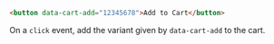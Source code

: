 ```html
<button data-cart-add="12345678">Add to Cart</button>
```

On a `click` event, add the variant given by `data-cart-add` to the cart.
